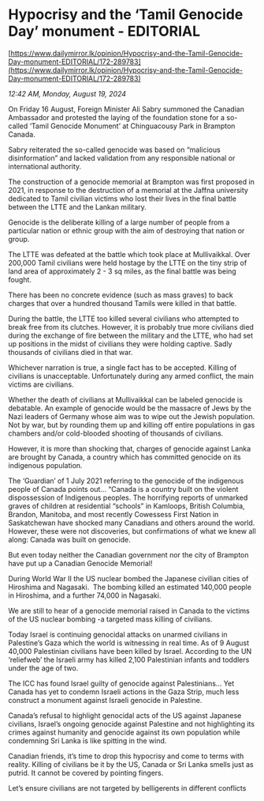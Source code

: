 # Hypocrisy and the ‘Tamil Genocide Day’ monument - EDITORIAL

[https://www.dailymirror.lk/opinion/Hypocrisy-and-the-Tamil-Genocide-Day-monument-EDITORIAL/172-289783](https://www.dailymirror.lk/opinion/Hypocrisy-and-the-Tamil-Genocide-Day-monument-EDITORIAL/172-289783)

*12:42 AM, Monday, August 19, 2024*

On Friday 16 August, Foreign Minister Ali Sabry summoned the Canadian Ambassador and protested the laying of the foundation stone for a so-called ‘Tamil Genocide Monument’ at Chinguacousy Park in Brampton Canada.

Sabry reiterated the so-called genocide was based on “malicious disinformation” and lacked validation from any responsible national or international authority.

The construction of a genocide memorial at Brampton was first proposed in 2021, in response to the destruction of a memorial at the Jaffna university dedicated to Tamil civilian victims who lost their lives in the final battle between the LTTE and the Lankan military.

Genocide is the deliberate killing of a large number of people from a particular nation or ethnic group with the aim of destroying that nation or group.

The LTTE was defeated at the battle which took place at Mullivaikkal. Over 200,000 Tamil civilians were held hostage by the LTTE on the tiny strip of land area of approximately 2 - 3 sq miles, as the final battle was being fought.

There has been no concrete evidence (such as mass graves) to back charges that over a hundred thousand Tamils were killed in that battle.

During the battle, the LTTE too killed several civilians who attempted to break free from its clutches. However, it is probably true more civilians died during the exchange of fire between the military and the LTTE, who had set up positions in the midst of civilians they were holding captive. Sadly thousands of civilians died in that war.

Whichever narration is true, a single fact has to be accepted. Killing of civilians is unacceptable. Unfortunately during any armed conflict, the main victims are civilians.

Whether the death of civilians at Mullivaikkal can be labeled genocide is debatable. An example of genocide would be the massacre of Jews by the Nazi leaders of Germany whose aim was to wipe out the Jewish population. Not by war, but by rounding them up and killing off entire populations in gas chambers and/or cold-blooded shooting of thousands of civilians.

However, it is more than shocking that, charges of genocide against Lanka are brought by Canada, a country which has committed genocide on its indigenous population.

The ‘Guardian’ of 1 July 2021 referring to the genocide of the indigenous people of Canada points out... “Canada is a country built on the violent dispossession of Indigenous peoples. The horrifying reports of unmarked graves of children at residential “schools” in Kamloops, British Columbia, Brandon, Manitoba, and most recently Cowessess First Nation in Saskatchewan have shocked many Canadians and others around the world. However, these were not discoveries, but confirmations of what we knew all along: Canada was built on genocide.

But even today neither the Canadian government nor the city of Brampton have put up a Canadian Genocide Memorial!

During World War II the US nuclear bombed the Japanese civilian cities of Hiroshima and Nagasaki.  The bombing killed an estimated 140,000 people in Hiroshima, and a further 74,000 in Nagasaki.

We are still to hear of a genocide memorial raised in Canada to the victims of the US nuclear bombing -a targeted mass killing of civilians.

Today Israel is continuing genocidal attacks on unarmed civilians in Palestine’s Gaza which the world is witnessing in real time. As of 9 August 40,000 Palestinian civilians have been killed by Israel. According to the UN ‘reliefweb’ the Israeli army has killed 2,100 Palestinian infants and toddlers under the age of two.

The ICC has found Israel guilty of genocide against Palestinians... Yet Canada has yet to condemn Israeli actions in the Gaza Strip, much less construct a monument against Israeli genocide in Palestine.

Canada’s refusal to highlight genocidal acts of the US against Japanese civilians, Israel’s ongoing genocide against Palestine and not highlighting its crimes against humanity and genocide against its own population while condemning Sri Lanka is like spitting in the wind.

Canadian friends, it’s time to drop this hypocrisy and come to terms with reality. Killing of civilians be it by the US, Canada or Sri Lanka smells just as putrid. It cannot be covered by pointing fingers.

Let’s ensure civilians are not targeted by belligerents in different conflicts


